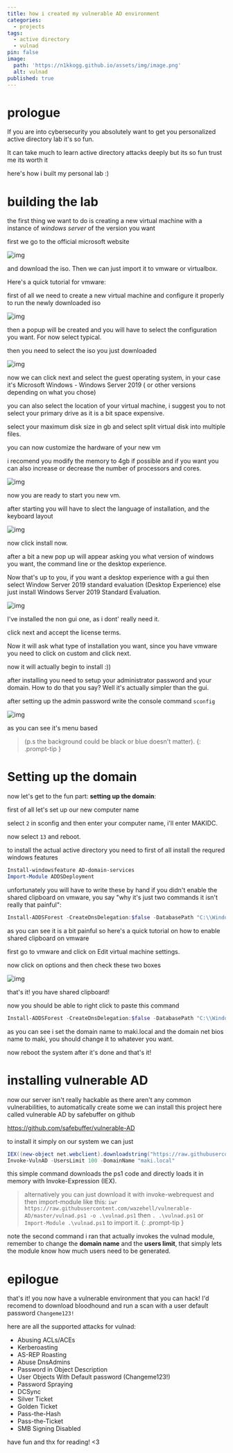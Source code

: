 ```yaml
---
title: how i created my vulnerable AD environment
categories:
  - projects
tags:
  - active directory
  - vulnad
pin: false
image:
  path: 'https://n1kkogg.github.io/assets/img/image.png'
  alt: vulnad
published: true
---
```


# prologue

If you are into cybersecurity you absolutely want to get you personalized active directory lab it's so fun.


It can take much to learn active directory attacks deeply but its so fun trust me its worth it

here's how i built my personal lab :)

# building the lab

the first thing we want to do is creating a new virtual machine with a instance of *windows server* of the version you want 

first we go to the official microsoft website

![img](https://n1kkogg.github.io/assets/img/win10server.PNG)

and download the iso. Then we can just import it to vmware or virtualbox.

Here's a quick tutorial for vmware:

first of all we need to create a new virtual machine and configure it properly to run the newly downloaded iso

![img](https://n1kkogg.github.io/assets/img/vmwarepronewvm.PNG)

then a popup will be created and you will have to select the configuration you want. For now select typical.

then you need to select the iso you just downloaded 

![img](https://n1kkogg.github.io/assets/img/vmwareselectiso.PNG)

now we can click next and select the guest operating system, in your case it's Microsoft Windows - Windows Server 2019 ( or other versions depending on what you chose)

you can also select the location of your virtual machine, i suggest you to not select your primary drive as it is a bit space expensive.

select your maximum disk size in gb and select split virtual disk into multiple files.

you can now customize the hardware of your new vm

i recomend you modify the memory to 4gb if possible and if you want you can also increase or decrease the number of processors and cores.

![img](https://n1kkogg.github.io/assets/img/vmwareoptions.PNG)

now you are ready to start you new vm.

after starting you will have to slect the language of installation, and the keyboard layout

![img](https://n1kkogg.github.io/assets/img/langselect.PNG)

now click install now.

after a bit a new pop up will appear asking you what version of windows you want, the command line or the desktop experience.

Now that's up to you, if you want a desktop experience with a gui then select Window Server 2019 standard evaluation (Desktop Experience) else just install Windows Server 2019 Standard Evaluation.

![img](https://n1kkogg.github.io/assets/img/windowsver.PNG)

I've installed the non gui one, as i dont' really need it.

click next and accept the license terms.


Now it will ask what type of installation you want, since you have vmware you need to click on custom and click next.

now it will actually begin to install :))

after installing you need to setup your administrator password and your domain. How to do that you say? Well it's actually simpler than the gui.

after setting up the admin password write the console command `sconfig`

![img](https://n1kkogg.github.io/assets/img/sconfig.PNG)

as you can see it's menu based 

> (p.s the background could be black or blue doesn't matter).
{: .prompt-tip }

# Setting up the domain

now let's get to the fun part: **setting up the domain**:

first of all let's set up our new computer name

select `2` in sconfig and then enter your computer name, i'll enter MAKIDC.

now select `13` and reboot.

to install the actual active directory you need to first of all install the requred windows features

```powershell
Install-windowsfeature AD-domain-services
Import-Module ADDSDeployment
```

unfortunately you will have to write these by hand if you didn't enable the shared clipboard on vmware, you say "why it's just two commands it isn't really that painful":

```powershell
Install-ADDSForest -CreateDnsDelegation:$false -DatabasePath "C:\\Windows\\NTDS" -DomainMode "7" -DomainName "maki.local" -DomainNetbiosName "maki" -ForestMode "7" -InstallDns:$true -LogPath "C:\\Windows\\NTDS" -NoRebootOnCompletion:$false -SysvolPath "C:\\Windows\\SYSVOL" -Force:$true
```

as you can see it is a bit painful so here's a quick tutorial on how to enable shared clipboard on vmware

first go to vmware and click on Edit virtual machine settings. 

now click on options and then check these two boxes

![img](https://n1kkogg.github.io/assets/img/sharedclip.PNG)

that's it! you have shared clipboard! 

now you should be able to right click to paste this command

```powershell
Install-ADDSForest -CreateDnsDelegation:$false -DatabasePath "C:\\Windows\\NTDS" -DomainMode "7" -DomainName "maki.local" -DomainNetbiosName "maki" -ForestMode "7" -InstallDns:$true -LogPath "C:\\Windows\\NTDS" -NoRebootOnCompletion:$false -SysvolPath "C:\\Windows\\SYSVOL" -Force:$true
```

as you can see i set the domain name to maki.local and the domain net bios name to maki, you should change it to whatever you want.

now reboot the system after it's done and that's it!

# installing vulnerable AD

now our server isn't really hackable as there aren't any common vulnerabilities, to automatically create some we can install this project here called vulnerable AD by safebuffer on github

https://github.com/safebuffer/vulnerable-AD

to install it simply on our system we can just

```powershell
IEX((new-object net.webclient).downloadstring("https://raw.githubusercontent.com/wazehell/vulnerable-AD/master/vulnad.ps1"));
Invoke-VulnAD -UsersLimit 100 -DomainName "maki.local"
```

this simple command downloads the ps1 code and directly loads it in memory with Invoke-Expression (IEX).

> alternatively you can just download it with invoke-webrequest and then import-module like this:
`iwr https://raw.githubusercontent.com/wazehell/vulnerable-AD/master/vulnad.ps1 -o .\vulnad.ps1` then 
`. .\vulnad.ps1` or `Import-Module .\vulnad.ps1` to import it.
{: .prompt-tip }

note the second command i ran that actually invokes the vulnad module, remember to change the **domain name** and the **users limit**, that simply lets the module know how much users need to be generated.

# epilogue

that's it! you now have a vulnerable environment that you can hack! I'd recomend to download bloodhound and run a scan with a user default password `Changeme123!`

here are all the supported attacks for vulnad:

- Abusing ACLs/ACEs
- Kerberoasting
- AS-REP Roasting
- Abuse DnsAdmins
- Password in Object Description
- User Objects With Default password (Changeme123!)
- Password Spraying
- DCSync
- Silver Ticket
- Golden Ticket
- Pass-the-Hash
- Pass-the-Ticket
- SMB Signing Disabled

have fun and thx for reading! <3